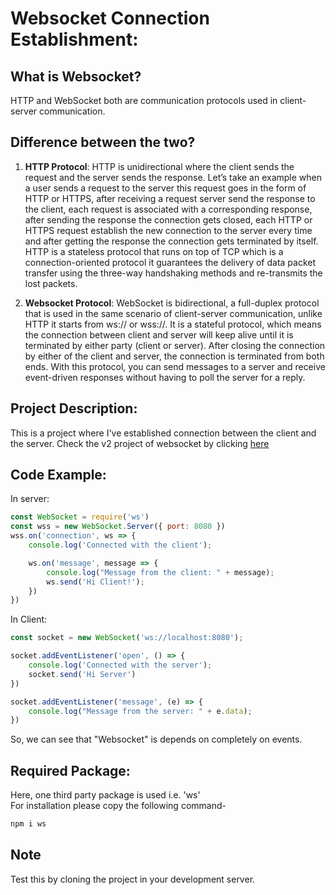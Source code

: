 
# __Websocket Connection Establishment:__

## __What is Websocket?__
HTTP and WebSocket both are communication protocols used in client-server communication.

## __Difference between the two?__
1. __HTTP Protocol__: HTTP is unidirectional where the client sends the request and the server sends the response. Let’s take an example when a user sends a request to the server this request goes in the form of HTTP or HTTPS, after receiving a request server send the response to the client, each request is associated with a corresponding response, after sending the response the connection gets closed, each HTTP or HTTPS request establish the new connection to the server every time and after getting the response the connection gets terminated by itself. 
HTTP is a stateless protocol that runs on top of TCP which is a connection-oriented protocol it guarantees the delivery of data packet transfer using the three-way handshaking methods and re-transmits the lost packets.   

2. __Websocket Protocol__: WebSocket is bidirectional, a full-duplex protocol that is used in the same scenario of client-server communication, unlike HTTP it starts from ws:// or wss://. It is a stateful protocol, which means the connection between client and server will keep alive until it is terminated by either party (client or server). After closing the connection by either of the client and server, the connection is terminated from both ends. 
With this protocol, you can send messages to a server and receive event-driven responses without having to poll the server for a reply.
## __Project Description:__

This is a project where I've established connection between the client and the server. Check the v2 project of websocket
by clicking [here](https://github.com/projecting123/websocket-v2)

## __Code Example:__
In server:
```js
const WebSocket = require('ws')
const wss = new WebSocket.Server({ port: 8080 })
wss.on('connection', ws => {
    console.log('Connected with the client');

    ws.on('message', message => {
        console.log("Message from the client: " + message);
        ws.send('Hi Client!');
    })
})
```

In Client:
```js
const socket = new WebSocket('ws://localhost:8080');

socket.addEventListener('open', () => {
    console.log('Connected with the server');
    socket.send('Hi Server')
})

socket.addEventListener('message', (e) => {
    console.log("Message from the server: " + e.data);
})
```

So, we can see that "Websocket" is depends on completely on events.

## Required Package:
Here, one third party package is used i.e. 'ws'  
For installation please copy the following command-

```js
npm i ws
```

## Note
Test this by cloning the project in your development server.